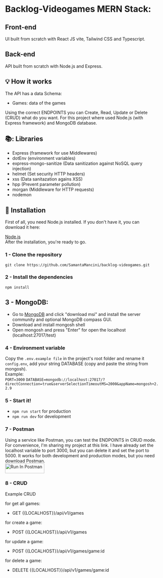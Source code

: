 # Backlog-Videogames MERN Stack:

## Front-end
UI built from scratch with React JS vite, Tailwind CSS and Typescript.

## Back-end
API built from scratch with Node.js and Express.

## :bulb: How it works

The API has a data Schema:
- Games: data of the games
 
Using the correct ENDPOINTS you can Create, Read, Update or Delete (CRUD) what do you
want. For this project where used Node.js (with Express framework) and MongoDB database.
  
## 📚: Libraries

- Express (framework for use Middlewares)
- dotEnv (environment variables)
- express-mongo-sanitize (Data sanitization against NoSQL query injection)
- helmet (Set security HTTP headers)
- xss (Data sanitazation agains XSS)
- hpp (Prevent parameter pollution)
- morgan (Middleware for HTTP requests)
- nodemon

## :floppy_disk: Installation

First of all, you need Node.js installed.
If you don't have it, you can download it here:

[Node.js](https://nodejs.org/en)<br>
After the installation, you're ready to go.

### 1 - Clone the repository
`git clone https://github.com/SamantaMancini/backlog-videogames.git`

### 2 - Install the dependencies

`npm install`

## 3 - MongoDB:

- Go to [MongoDB](https://www.mongodb.com/try/download/community) and click "download msi" and install the server community and optional MongoDB compass GUI.
- Download and install mongosh shell 
- Open mongosh and press "Enter" for open the localhost (localhost:27017/test)

### 4 - Environment variable

Copy the `.env.example file` in the project's root folder and rename it `config.env`, add your string DATABASE (copy and paste the string from mongosh). <br/> Example: <br/>
`PORT=3000`
`DATABASE=mongodb://localhost:27017/?directConnection=true&serverSelectionTimeoutMS=2000&appName=mongosh+2.2.9`

### 5 - Start it!

- `npm run start` for production
- `npm run dev` for development

### 7 - Postman
Using a service like Postman, you can test the ENDPOINTS in CRUD mode. For convenience, I'm sharing my project at this link. I have already set the localhost variable to port 3000, but you can delete it and set the port to 5000. It works for both development and production modes, but you need download Postman. <br/>
[<img src="https://run.pstmn.io/button.svg" alt="Run In Postman" style="width: 128px; height: 32px;">](https://god.gw.postman.com/run-collection/32496480-b99fe1f0-da45-437e-9d4b-c8170f72492e?action=collection%2Ffork&source=rip_markdown&collection-url=entityId%3D32496480-b99fe1f0-da45-437e-9d4b-c8170f72492e%26entityType%3Dcollection%26workspaceId%3D2d4d3248-42c4-48a2-a817-78423c635e51)

### 8 - CRUD

Example CRUD

for get all games:
- GET {{LOCALHOST}}/api/v1/games

for create a game:
- POST {{LOCALHOST}}/api/v1/games

for update a game:
- POST {{LOCALHOST}}/api/v1/games/game:id

for delete a game:
- DELETE {{LOCALHOST}}/api/v1/games/game:id

